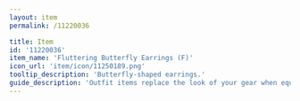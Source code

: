 ```yaml
---
layout: item
permalink: /11220036

title: Item
id: '11220036'
item_name: 'Fluttering Butterfly Earrings (F)'
icon_url: 'item/icon/11250189.png'
tooltip_description: 'Butterfly-shaped earrings.'
guide_description: 'Outfit items replace the look of your gear when equipped.'
---
```

